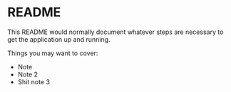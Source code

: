 # README

This README would normally document whatever steps are necessary to get the
application up and running.

Things you may want to cover:

* Note
* Note 2
* Shit note 3
